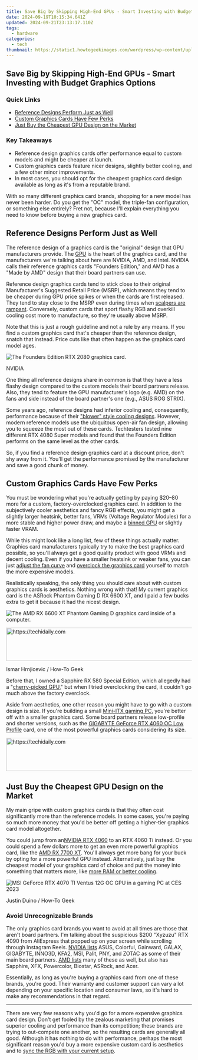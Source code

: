 ```yaml
---
title: Save Big by Skipping High-End GPUs - Smart Investing with Budget Graphics Options
date: 2024-09-19T10:15:34.641Z
updated: 2024-09-21T23:13:17.110Z
tags:
  - hardware
categories:
  - tech
thumbnail: https://static1.howtogeekimages.com/wordpress/wp-content/uploads/2024/04/a-gpu-with-a-few-dollar-bills-underneath.jpg
---
```


## Save Big by Skipping High-End GPUs - Smart Investing with Budget Graphics Options

### Quick Links

* [Reference Designs Perform Just as Well](https://facebook-record-videos.techidaily.com/updated-2024-approved-elevate-your-mobile-shoot-ranking-the-best-9-camgear-innovations/)
* [Custom Graphics Cards Have Few Perks](https://extra-lessons.techidaily.com/leading-slow-mo-camera-apps-for-iphoneandroid-users/)
* [Just Buy the Cheapest GPU Design on the Market](https://extra-resources.techidaily.com/xsplit-compendium-download-and-review-archive/)

### Key Takeaways

* Reference design graphics cards offer performance equal to custom models and might be cheaper at launch.
* Custom graphics cards feature nicer designs, slightly better cooling, and a few other minor improvements.
* In most cases, you should opt for the cheapest graphics card design available as long as it's from a reputable brand.

 With so many different graphics card brands, shopping for a new model has never been harder. Do you get the "OC" model, the triple-fan configuration, or something else entirely? Fret not, because I'll explain everything you need to know before buying a new graphics card.

##  Reference Designs Perform Just as Well

 The reference design of a graphics card is the "original" design that GPU manufacturers provide. The [GPU](https://android-unlock.techidaily.com/unlock-vivo-s17-pro-phone-password-without-factory-reset-full-guide-here-by-drfone-android/) is the heart of the graphics card, and the manufacturers we're talking about here are NVIDIA, AMD, and Intel. NVIDIA calls their reference graphics cards "Founders Edition," and AMD has a "Made by AMD" design that their board partners can use.

 Reference design graphics cards tend to stick close to their original Manufacturer's Suggested Retail Price (MSRP), which means they tend to be cheaper during GPU price spikes or when the cards are first released. They tend to stay close to the MSRP even during times when [scalpers are rampant](https://digital-screen-recording.techidaily.com/screen-recording-face-off-bandicam-vs-camtasias-features/). Conversely, custom cards that sport flashy RGB and overkill cooling cost more to manufacture, so they're usually above MSRP.

 Note that this is just a rough guideline and not a rule by any means. If you find a custom graphics card that's cheaper than the reference design, snatch that instead. Price cuts like that often happen as the graphics card model ages.

![The Founders Edition RTX 2080 graphics card.](https://static1.howtogeekimages.com/wordpress/wp-content/uploads/2024/04/geforce-rtx-2080-technical-photography-angled-003.png) 

NVIDIA

 One thing all reference designs share in common is that they have a less flashy design compared to the custom models their board partners release. Also, they tend to feature the GPU manufacturer's logo (e.g. AMD) on the fans and side instead of the board partner's one (e.g., ASUS ROG STRIX).

 Some years ago, reference designs had inferior cooling and, consequently, performance because of their ["blower" style cooling designs](https://tech-revival.techidaily.com/decoding-gpts-puzzles-nine-significant-limitations-exposed/). However, modern reference models use the ubiquitous open-air fan design, allowing you to squeeze the most out of these cards. Techtesters tested nine different RTX 4080 Super models and found that the Founders Edition performs on the same level as the other cards.

 So, if you find a reference design graphics card at a discount price, don't shy away from it. You'll get the performance promised by the manufacturer and save a good chunk of money.

##  Custom Graphics Cards Have Few Perks

 You must be wondering what you're actually getting by paying $20–80 more for a custom, factory-overclocked graphics card. In addition to the subjectively cooler aesthetics and fancy RGB effects, you might get a slightly larger heatsink, better fans, VRMs (Voltage Regulator Modules) for a more stable and higher power draw, and maybe a [binned GPU](https://location-social.techidaily.com/how-to-fake-snapchat-location-on-samsung-galaxy-f14-5g-drfone-by-drfone-virtual-android/) or slightly faster VRAM.

 While this might look like a long list, few of these things actually matter. Graphics card manufacturers typically try to make the best graphics card possible, so you'll always get a good quality product with good VRMs and decent cooling. Even if you have a smaller heatsink or weaker fans, you can just [adjust the fan curve](https://tech-haven.techidaily.com/complete-guide-downloading-and-installing-auto-gpt-a-step-by-step-tutorial/) and [overclock the graphics card](https://desktop-recording.techidaily.com/new-in-2024-top-5-android-screen-recorders-essential-app-selection/) yourself to match the more expensive models.

 Realistically speaking, the only thing you should care about with custom graphics cards is aesthetics. Nothing wrong with that! My current graphics card is the ASRock Phantom Gaming D RX 6600 XT, and I paid a few bucks extra to get it because it had the nicest design.

![The AMD RX 6600 XT Phantom Gaming D graphics card inside of a computer.](https://static1.howtogeekimages.com/wordpress/wp-content/uploads/2024/04/rsz_img20240413025619.jpg) 

<!-- affiliate ads begin -->
<a href="https://ephamedtechinc.pxf.io/c/5597632/2136627/26400" target="_top" id="2136627">
  <img src="//a.impactradius-go.com/display-ad/26400-2136627" border="0" alt="https://techidaily.com" width="728" height="90"/>
</a>
<img height="0" width="0" src="https://ephamedtechinc.pxf.io/i/5597632/2136627/26400" style="position:absolute;visibility:hidden;" border="0" />
<!-- affiliate ads end -->

Ismar Hrnjicevic / How-To Geek

 Before that, I owned a Sapphire RX 580 Special Edition, which allegedly had a "[cherry-picked GPU](https://www.sapphiretech.com/en/consumer/nitro-rx-580-8g-g5-se)," but when I tried overclocking the card, it couldn't go much above the factory overclock.

 Aside from aesthetics, one other reason you might have to go with a custom design is size. If you're building a small [Mini-ITX gaming PC](https://fox-friendly.techidaily.com/updated-stitch-together-photographs-the-montage-masterclass/), you're better off with a smaller graphics card. Some board partners release low-profile and shorter versions, such as the [GIGABYTE GeForce RTX 4060 OC Low Profile](https://www.amazon.com/GIGABYTE-GeForce-Graphics-WINDFORCE-GV-N4060OC-8GL/dp/B0CDJLSZ73?tag=hotoge-20&ascsubtag=UUhtgUeUpU2002690&asc%5Frefurl=https%3A%2F%2Fwww.howtogeek.com%2Fstop-wasting-money-on-fancy-gpu-designs-just-buy-the-cheapest-one%2F&asc%5Fcampaign=Evergreen) card, one of the most powerful graphics cards considering its size.

<!-- affiliate ads begin -->
<a href="https://unicoeye.pxf.io/c/5597632/2134218/18498" target="_top" id="2134218">
  <img src="//a.impactradius-go.com/display-ad/18498-2134218" border="0" alt="https://techidaily.com" width="728" height="90"/>
</a>
<img height="0" width="0" src="https://unicoeye.pxf.io/i/5597632/2134218/18498" style="position:absolute;visibility:hidden;" border="0" />
<!-- affiliate ads end -->

##  Just Buy the Cheapest GPU Design on the Market

 My main gripe with custom graphics cards is that they often cost significantly more than the reference models. In some cases, you're paying so much more money that you'd be better off getting a higher-tier graphics card model altogether.

 You could jump from an[NVIDIA RTX 4060](https://www.amazon.com/MSI-GeForce-Ventus-Gaming-Graphics/dp/B0C7W8GZMJ?tag=hotoge-20&ascsubtag=UUhtgUeUpU2002690&asc%5Frefurl=https%3A%2F%2Fwww.howtogeek.com%2Fstop-wasting-money-on-fancy-gpu-designs-just-buy-the-cheapest-one%2F&asc%5Fcampaign=Evergreen) to an RTX 4060 Ti instead. Or you could spend a few dollars more to get an even more powerful graphics card, like the [AMD RX 7700 XT](https://www.amazon.com/PowerColor-Hellhound-Radeon-GDDR6-Graphics/dp/B0CFP9LTMG?tag=hotoge-20&ascsubtag=UUhtgUeUpU2002690&asc%5Frefurl=https%3A%2F%2Fwww.howtogeek.com%2Fstop-wasting-money-on-fancy-gpu-designs-just-buy-the-cheapest-one%2F&asc%5Fcampaign=Evergreen). You'll always get more bang for your buck by opting for a more powerful GPU instead. Alternatively, just buy the cheapest model of your graphics card of choice and put the money into something that matters more, like [more RAM or better cooling](https://android-location-track.techidaily.com/top-10-best-spy-watches-for-your-nokia-c12-pro-drfone-by-drfone-virtual-android/).

![MSI GeForce RTX 4070 TI Ventus 12G OC GPU in a gaming PC at CES 2023](https://static1.howtogeekimages.com/wordpress/wp-content/uploads/2023/05/52606768067_aff13d7ea2_o.jpg) 

Justin Duino / How-To Geek

###  Avoid Unrecognizable Brands

 The only graphics card brands you want to avoid at all times are those that aren't board partners. I'm talking about the suspicious $200 "Xyzuzu" RTX 4090 from AliExpress that popped up on your screen while scrolling through Instagram Reels. [NVIDIA lists](https://www.nvidia.com/en-us/geforce/news/geforce-rtx-4090-custom-card-roundup/) ASUS, Colorful, Gainward, GALAX, GIGABYTE, INNO3D, KFA2, MSI, Palit, PNY, and ZOTAC as some of their main board partners. [AMD lists](https://www.amd.com/en/support/kb/faq/gpu-91) many of these as well, but also has Sapphire, XFX, Powercolor, Biostar, ASRock, and Acer.

 Essentially, as long as you're buying a graphics card from one of these brands, you're good. Their warranty and customer support can vary a lot depending on your specific location and consumer laws, so it's hard to make any recommendations in that regard.

---

 There are very few reasons why you'd go for a more expensive graphics card design. Don't get fooled by the zealous marketing that promises superior cooling and performance than its competition; these brands are trying to out-compete one another, so the resulting cards are generally all good. Although it has nothing to do with performance, perhaps the most significant reason you'd buy a more expensive custom card is aesthetics and to [sync the RGB with your current setup](https://youtube-docs.techidaily.com/ving-affiliate-success-with-online-videos-for-2024/).

<ins class="adsbygoogle"
     style="display:block"
     data-ad-format="autorelaxed"
     data-ad-client="ca-pub-7571918770474297"
     data-ad-slot="1223367746"></ins>

<ins class="adsbygoogle"
     style="display:block"
     data-ad-client="ca-pub-7571918770474297"
     data-ad-slot="8358498916"
     data-ad-format="auto"
     data-full-width-responsive="true"></ins>



